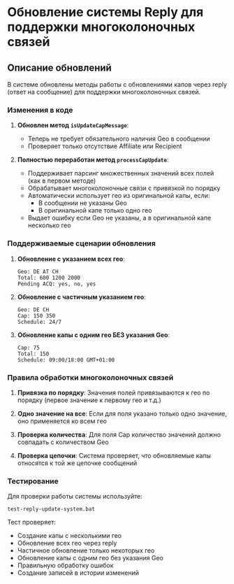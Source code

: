# Обновление системы Reply для поддержки многоколоночных связей

## Описание обновлений

В системе обновлены методы работы с обновлениями капов через reply (ответ на сообщение) для поддержки многоколоночных связей.

### Изменения в коде

1. **Обновлен метод `isUpdateCapMessage`**:
   - Теперь не требует обязательного наличия Geo в сообщении
   - Проверяет только отсутствие Affiliate или Recipient

2. **Полностью переработан метод `processCapUpdate`**:
   - Поддерживает парсинг множественных значений всех полей (как в первом методе)
   - Обрабатывает многоколоночные связи с привязкой по порядку
   - Автоматически использует гео из оригинальной капы, если:
     - В сообщении не указаны Geo
     - В оригинальной капе только одно гео
   - Выдает ошибку если Geo не указаны, а в оригинальной капе несколько гео

### Поддерживаемые сценарии обновления

1. **Обновление с указанием всех гео**:
   ```
   Geo: DE AT CH
   Total: 600 1200 2000
   Pending ACQ: yes, no, yes
   ```

2. **Обновление с частичным указанием гео**:
   ```
   Geo: DE CH
   Cap: 150 350
   Schedule: 24/7
   ```

3. **Обновление капы с одним гео БЕЗ указания Geo**:
   ```
   Cap: 75
   Total: 150
   Schedule: 09:00/18:00 GMT+01:00
   ```

### Правила обработки многоколоночных связей

1. **Привязка по порядку**: Значения полей привязываются к гео по порядку (первое значение к первому гео и т.д.)

2. **Одно значение на все**: Если для поля указано только одно значение, оно применяется ко всем гео

3. **Проверка количества**: Для поля Cap количество значений должно совпадать с количеством Geo

4. **Проверка цепочки**: Система проверяет, что обновляемые капы относятся к той же цепочке сообщений

### Тестирование

Для проверки работы системы используйте:
```
test-reply-update-system.bat
```

Тест проверяет:
- Создание капы с несколькими гео
- Обновление всех гео через reply
- Частичное обновление только некоторых гео
- Обновление капы с одним гео без указания Geo
- Правильную обработку ошибок
- Создание записей в истории изменений 